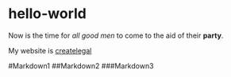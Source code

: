 # hello-world

Now is the time for *all good men* to come to the aid of their **party**.

My website is [createlegal][cl]

#Markdown1
##Markdown2
###Markdown3

[cl]:createlegal.com
